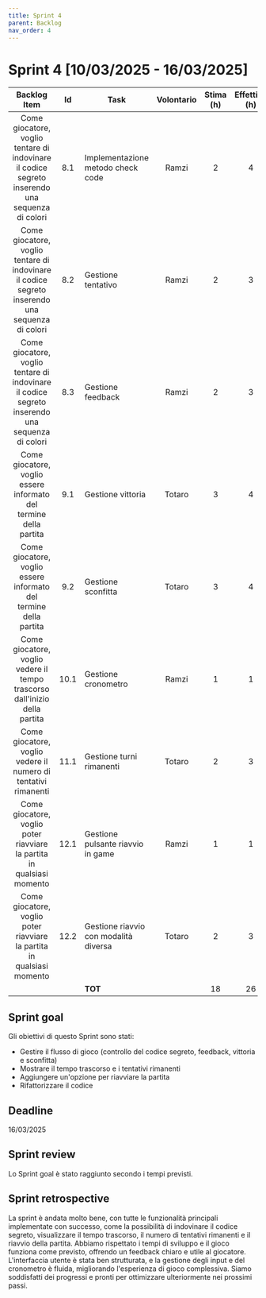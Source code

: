 ```yaml
---
title: Sprint 4
parent: Backlog
nav_order: 4
---
```

# Sprint 4 [10/03/2025 - 16/03/2025]

|                                          Backlog Item                                           |  Id  | Task                                  | Volontario | Stima (h) | Effettivo (h) |
|:-----------------------------------------------------------------------------------------------:|:----:|---------------------------------------|:----------:|:---------:|:-------------:|
| Come giocatore, voglio tentare di indovinare il codice segreto inserendo una sequenza di colori | 8.1  | Implementazione metodo check code     |   Ramzi    |     2     |       4       |
| Come giocatore, voglio tentare di indovinare il codice segreto inserendo una sequenza di colori | 8.2  | Gestione tentativo                    |   Ramzi    |     2     |       3       |
| Come giocatore, voglio tentare di indovinare il codice segreto inserendo una sequenza di colori | 8.3  | Gestione feedback                     |   Ramzi    |     2     |       3       |
|                Come giocatore, voglio essere informato del termine della partita                | 9.1  | Gestione vittoria                     |   Totaro   |     3     |       4       |
|                Come giocatore, voglio essere informato del termine della partita                | 9.2  | Gestione sconfitta                    |   Totaro   |     3     |       4       |
|           Come giocatore, voglio vedere il tempo trascorso dall'inizio della partita            | 10.1 | Gestione cronometro                   |   Ramzi    |     1     |       1       |
|                 Come giocatore, voglio vedere il numero di tentativi rimanenti                  | 11.1 | Gestione turni rimanenti              |   Totaro   |     2     |       3       |
|             Come giocatore, voglio poter riavviare la partita in qualsiasi momento              | 12.1 | Gestione pulsante riavvio in game     |   Ramzi    |     1     |       1       |
|             Come giocatore, voglio poter riavviare la partita in qualsiasi momento              | 12.2 | Gestione riavvio con modalità diversa |   Totaro   |     2     |       3       |
|                                                                                                 |      | **TOT**                               |            |    18     |      26       |

## Sprint goal

Gli obiettivi di questo Sprint sono stati:
- Gestire il flusso di gioco (controllo del codice segreto, feedback, vittoria e sconfitta)
- Mostrare il tempo trascorso e i tentativi rimanenti
- Aggiungere un'opzione per riavviare la partita
- Rifattorizzare il codice 

## Deadline

16/03/2025

## Sprint review
Lo Sprint goal è stato raggiunto secondo i tempi previsti.

## Sprint retrospective

La sprint è andata molto bene, con tutte le funzionalità principali implementate con successo, come la possibilità di indovinare il codice segreto, visualizzare il tempo trascorso, 
il numero di tentativi rimanenti e il riavvio della partita. Abbiamo rispettato i tempi di sviluppo e il gioco funziona come previsto, offrendo un feedback chiaro e utile al giocatore. 
L'interfaccia utente è stata ben strutturata, e la gestione degli input e del cronometro è fluida, migliorando l'esperienza di gioco complessiva. Siamo soddisfatti dei progressi 
e pronti per ottimizzare ulteriormente nei prossimi passi.


